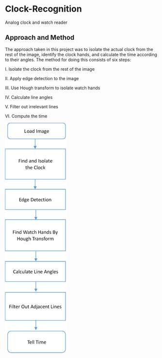 # Clock-Recognition
Analog clock and watch reader 

## Approach and Method
The approach taken in this project was to isolate the actual clock from the rest of the image, identify the clock hands, and calculate the time according to their angles.
The method for doing this consists of six steps:

I.	Isolate the clock from the rest of the image

II.	Apply edge detection to the image

III.	Use Hough transform to isolate watch hands

IV.	Calculate line angles

V.	Filter out irrelevant lines

VI.	Compute the time

![](https://github.com/ZikeiWong/Clock-Recognition/blob/master/Process%20Graph.png)

